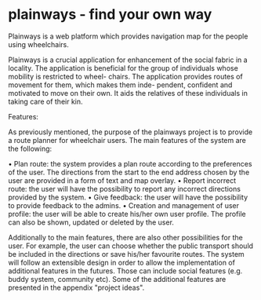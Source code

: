 plainways - find your own way
=============================

Plainways is a web platform which
provides navigation map for the people using wheelchairs.

Plainways is a crucial application for enhancement of the social fabric in a locality. The
application is beneficial for the group of individuals whose mobility is restricted to wheel-
chairs. The application provides routes of movement for them, which makes them inde-
pendent, confident and motivated to move on their own. It aids the relatives of these
individuals in taking care of their kin.

Features:

As previously mentioned, the purpose of the plainways project is to provide a route
planner for wheelchair users. The main features of the system are the following:

• Plan route: the system provides a plan route according to the preferences of the
user. The directions from the start to the end address chosen by the user are
provided in a form of text and map overlay.
• Report incorrect route: the user will have the possibility to report any incorrect
directions provided by the system.
• Give feedback: the user will have the possibility to provide feedback to the admins.
• Creation and management of user profile: the user will be able to create his/her
own user profile. The profile can also be shown, updated or deleted by the user.

Additionally to the main features, there are also other possibilities for the user. For
example, the user can choose whether the public transport should be included in the
directions or save his/her favourite routes.
The system will follow an extensible design in order to allow the implementation of
additional features in the futures. Those can include social features (e.g. buddy system,
community etc). Some of the additional features are presented in the appendix "project
ideas".

